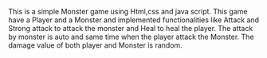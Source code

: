 This is a simple Monster game using Html,css and java script. This game have a Player and a Monster and implemented functionalities like Attack and Strong attack to attack the monster and Heal to heal the player. The attack by monster is auto and same time when the player attack the Monster. The damage value of both player and Monster is random.
